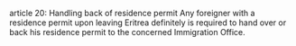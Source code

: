 article 20: Handling back of residence permit
Any foreigner with a residence permit upon leaving Eritrea definitely is required to hand over or back his residence permit to the concerned Immigration Office.
<ul>
</ul>